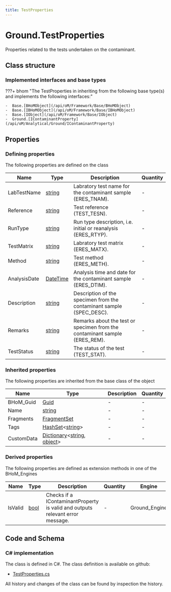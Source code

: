 ```yaml
---
title: TestProperties
---
```


# Ground.TestProperties

Properties related to the tests undertaken on the contaminant.

## Class structure

### Implemented interfaces and base types

???+ bhom "The TestProperties in inheriting from the following base type(s) and implements the following interfaces:"

    -  Base.[BHoMObject](/api/oM/Framework/Base/BHoMObject)
    -  Base.[IBHoMObject](/api/oM/Framework/Base/IBHoMObject)
    -  Base.[IObject](/api/oM/Framework/Base/IObject)
    -  Ground.[IContaminantProperty](/api/oM/Analytical/Ground/IContaminantProperty)


## Properties



### Defining properties

The following properties are defined on the class

| Name             | Type             | Description      | Quantity         |
|------------------|------------------|------------------|------------------|
| LabTestName | [string](https://learn.microsoft.com/en-us/dotnet/api/System.String?view=netstandard-2.0) | Labratory test name for the contaminant sample (ERES_TNAM). | - |
| Reference | [string](https://learn.microsoft.com/en-us/dotnet/api/System.String?view=netstandard-2.0) | Test reference (TEST_TESN). | - |
| RunType | [string](https://learn.microsoft.com/en-us/dotnet/api/System.String?view=netstandard-2.0) | Run type description, i.e. initial or reanalysis (ERES_RTYP). | - |
| TestMatrix | [string](https://learn.microsoft.com/en-us/dotnet/api/System.String?view=netstandard-2.0) | Labratory test matrix (ERES_MATX). | - |
| Method | [string](https://learn.microsoft.com/en-us/dotnet/api/System.String?view=netstandard-2.0) | Test method (ERES_METH). | - |
| AnalysisDate | [DateTime](https://learn.microsoft.com/en-us/dotnet/api/System.DateTime?view=netstandard-2.0) | Analysis time and date for the contaminant sample (ERES_DTIM). | - |
| Description | [string](https://learn.microsoft.com/en-us/dotnet/api/System.String?view=netstandard-2.0) | Description of the specimen from the contaminant sample (SPEC_DESC). | - |
| Remarks | [string](https://learn.microsoft.com/en-us/dotnet/api/System.String?view=netstandard-2.0) | Remarks about the test or specimen from the contaminant sample (ERES_REM). | - |
| TestStatus | [string](https://learn.microsoft.com/en-us/dotnet/api/System.String?view=netstandard-2.0) | The status of the test (TEST_STAT). | - |


### Inherited properties
The following properties are inherited from the base class of the object

| Name             | Type             | Description      | Quantity         |
|------------------|------------------|------------------|------------------|
| BHoM_Guid | [Guid](https://learn.microsoft.com/en-us/dotnet/api/System.Guid?view=netstandard-2.0) | - | - |
| Name | [string](https://learn.microsoft.com/en-us/dotnet/api/System.String?view=netstandard-2.0) | - | - |
| Fragments | [FragmentSet](/api/oM/Framework/Base/FragmentSet) | - | - |
| Tags | [HashSet](https://learn.microsoft.com/en-us/dotnet/api/System.Collections.Generic.HashSet-1?view=netstandard-2.0)&lt;[string](https://learn.microsoft.com/en-us/dotnet/api/System.String?view=netstandard-2.0)&gt; | - | - |
| CustomData | [Dictionary](https://learn.microsoft.com/en-us/dotnet/api/System.Collections.Generic.Dictionary-2?view=netstandard-2.0)&lt;[string](https://learn.microsoft.com/en-us/dotnet/api/System.String?view=netstandard-2.0), [object](https://learn.microsoft.com/en-us/dotnet/api/System.Object?view=netstandard-2.0)&gt; | - | - |


### Derived properties

The following properties are defined as extension methods in one of the BHoM_Engines

| Name             | Type             | Description      | Quantity         | Engine           |
|------------------|------------------|------------------|------------------|------------------|
| IsValid | [bool](https://learn.microsoft.com/en-us/dotnet/api/System.Boolean?view=netstandard-2.0) | Checks if a IContaminantProperty is valid and outputs relevant error message. | - | Ground_Engine |


## Code and Schema

### C# implementation

The class is defined in C#. The class definition is available on github:

- [TestProperties.cs](https://github.com/BHoM/BHoM/blob/develop/Ground_oM/ContaminantProperties/TestProperties.cs)

All history and changes of the class can be found by inspection the history.
